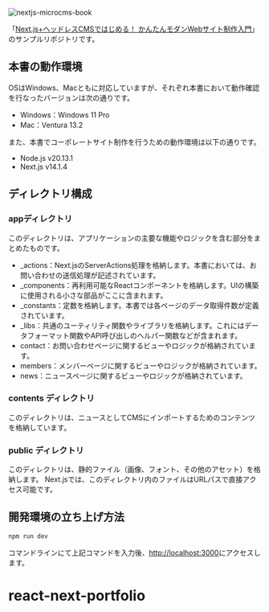 ![nextjs-microcms-book](https://github.com/nextjs-microcms-book/nextjs-website-sample/assets/4659294/eea23868-1c43-4833-9cd8-97e4298ff3e4)

「[Next.js+ヘッドレスCMSではじめる！ かんたんモダンWebサイト制作入門](https://www.amazon.co.jp/dp/4798183660/)」のサンプルリポジトリです。

## 本書の動作環境
OSはWindows、Macともに対応していますが、それぞれ本書において動作確認を行なったバージョンは次の通りです。
- Windows：Windows 11 Pro
- Mac：Ventura 13.2

また、本書でコーポレートサイト制作を行うための動作環境は以下の通りです。
- Node.js v20.13.1
- Next.js v14.1.4

## ディレクトリ構成
### appディレクトリ
このディレクトリは、アプリケーションの主要な機能やロジックを含む部分をまとめたものです。
- _actions：Next.jsのServerActions処理を格納します。本書においては、お問い合わせの送信処理が記述されています。
- _components：再利用可能なReactコンポーネントを格納します。UIの構築に使用される小さな部品がここに含まれます。
- _constants：定数を格納します。本書では各ページのデータ取得件数が定義されています。
- _libs：共通のユーティリティ関数やライブラリを格納します。これにはデータフォーマット関数やAPI呼び出しのヘルパー関数などが含まれます。
- contact：お問い合わせページに関するビューやロジックが格納されています。
- members：メンバーページに関するビューやロジックが格納されています。
- news：ニュースページに関するビューやロジックが格納されています。
### contents ディレクトリ
このディレクトリは、ニュースとしてCMSにインポートするためのコンテンツを格納しています。
### public ディレクトリ
このディレクトリは、静的ファイル（画像、フォント、その他のアセット）を格納します。
Next.jsでは、このディレクトリ内のファイルはURLパスで直接アクセス可能です。

## 開発環境の立ち上げ方法
```bash
npm run dev
```
コマンドラインにて上記コマンドを入力後、[http://localhost:3000](http://localhost:3000)にアクセスします。
# react-next-portfolio
